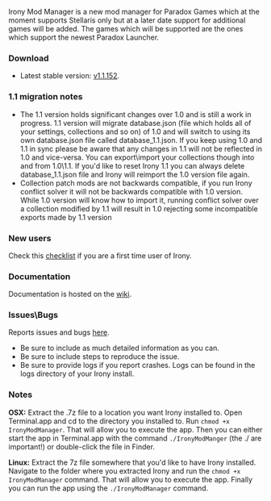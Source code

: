 Irony Mod Manager is a new mod manager for Paradox Games which at the moment supports Stellaris only but at a later date support for additional games will be added. The games which will be supported are the ones which support the newest Paradox Launcher.

### Download
* Latest stable version: [v1.1.152](https://github.com/bcssov/IronyModManager/releases/tag/v1.1.152).

### 1.1 migration notes
* The 1.1 version holds significant changes over 1.0 and is still a work in progress. 1.1 version will migrate database.json (file which holds all of your settings, collections and so on) of 1.0 and will switch to using its own database.json file called database_1.1.json. If you keep using 1.0 and 1.1 in sync please be aware that any changes in 1.1 will not be reflected in 1.0 and vice-versa. You can export\import your collections though into and from 1.0\1.1. If you'd like to reset Irony 1.1 you can always delete database_1.1.json file and Irony will reimport the 1.0 version file again.
* Collection patch mods are not backwards compatible, if you run Irony conflict solver it will not be backwards compatible with 1.0 version. While 1.0 version will know how to import it, running conflict solver over a collection modified by 1.1 will result in 1.0 rejecting some incompatible exports made by 1.1 version

### New users
Check this [checklist](https://github.com/bcssov/IronyModManager/wiki/New-User-Checklist) if you are a first time user of Irony.

### Documentation
Documentation is hosted on the [wiki](https://github.com/bcssov/IronyModManager/wiki).

### Issues\Bugs
Reports issues and bugs [here](https://github.com/bcssov/IronyModManager/issues). 
* Be sure to include as much detailed information as you can.
* Be sure to include steps to reproduce the issue.
* Be sure to provide logs if you report crashes. Logs can be found in the logs directory of your Irony install.

### Notes
**OSX:**
Extract the .7z file to a location you want Irony installed to. Open Terminal.app and cd to the directory you installed to. Run ```chmod +x IronyModManager```. That will allow you to execute the app. Then you can either start the app in Terminal.app with the command ```./IronyModManger``` (the ./ are important!) or double-click the file in Finder.

**Linux:**
Extract the 7z file somewhere that you'd like to have Irony installed. Navigate to the folder where you extracted Irony and run the ```chmod +x IronyModManager``` command. That will allow you to execute the app. Finally you can run the app using the ```./IronyModManager``` command.
